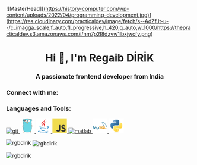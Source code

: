 ![MasterHead][[(https://history-computer.com/wp-content/uploads/2022/04/programming-development.jpg)](https://res.cloudinary.com/practicaldev/image/fetch/s--AdZfJt-u--/c_imagga_scale,f_auto,fl_progressive,h_420,q_auto,w_1000/https://thepracticaldev.s3.amazonaws.com/i/nm7p2l8dzvw1lbxjwcfy.png)](https://res.cloudinary.com/practicaldev/image/fetch/s--AdZfJt-u--/c_imagga_scale,f_auto,fl_progressive,h_420,q_auto,w_1000/https://thepracticaldev.s3.amazonaws.com/i/nm7p2l8dzvw1lbxjwcfy.png)
<h1 align="center">Hi 👋, I'm Regaib DİRİK</h1>
<h3 align="center">A passionate frontend developer from India</h3>

<h3 align="left">Connect with me:</h3>
<p align="left">
</p>

<h3 align="left">Languages and Tools:</h3>
<p align="left"> <a href="https://git-scm.com/" target="_blank" rel="noreferrer"> <img src="https://www.vectorlogo.zone/logos/git-scm/git-scm-icon.svg" alt="git" width="40" height="40"/> </a> <a href="https://golang.org" target="_blank" rel="noreferrer"> <img src="https://raw.githubusercontent.com/devicons/devicon/master/icons/go/go-original.svg" alt="go" width="40" height="40"/> </a> <a href="https://www.java.com" target="_blank" rel="noreferrer"> <img src="https://raw.githubusercontent.com/devicons/devicon/master/icons/java/java-original.svg" alt="java" width="40" height="40"/> </a> <a href="https://developer.mozilla.org/en-US/docs/Web/JavaScript" target="_blank" rel="noreferrer"> <img src="https://raw.githubusercontent.com/devicons/devicon/master/icons/javascript/javascript-original.svg" alt="javascript" width="40" height="40"/> </a> <a href="https://www.mathworks.com/" target="_blank" rel="noreferrer"> <img src="https://upload.wikimedia.org/wikipedia/commons/2/21/Matlab_Logo.png" alt="matlab" width="40" height="40"/> </a> <a href="https://www.mysql.com/" target="_blank" rel="noreferrer"> <img src="https://raw.githubusercontent.com/devicons/devicon/master/icons/mysql/mysql-original-wordmark.svg" alt="mysql" width="40" height="40"/> </a> <a href="https://www.python.org" target="_blank" rel="noreferrer"> <img src="https://raw.githubusercontent.com/devicons/devicon/master/icons/python/python-original.svg" alt="python" width="40" height="40"/> </a> </p>

<p><img align="left" src="https://github-readme-stats.vercel.app/api/top-langs?username=rgbdirik&show_icons=true&locale=en&layout=compact" alt="rgbdirik" /></p>

<p>&nbsp;<img align="center" src="https://github-readme-stats.vercel.app/api?username=rgbdirik&show_icons=true&locale=en" alt="rgbdirik" /></p>

<p><img align="center" src="https://github-readme-streak-stats.herokuapp.com/?user=rgbdirik&" alt="rgbdirik" /></p>
